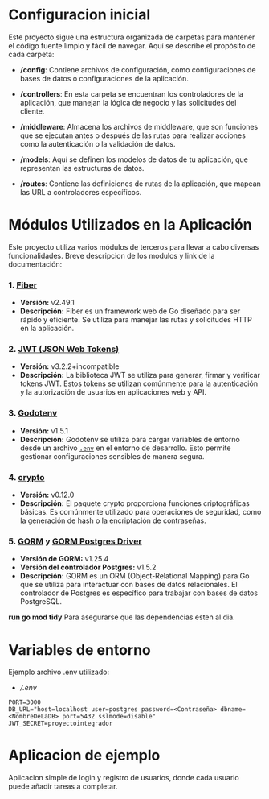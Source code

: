 # Configuracion inicial

Este proyecto sigue una estructura organizada de carpetas para mantener el código fuente limpio y fácil de navegar. Aquí se describe el propósito de cada carpeta:

- **/config**: Contiene archivos de configuración, como configuraciones de bases de datos o configuraciones de la aplicación.

- **/controllers**: En esta carpeta se encuentran los controladores de la aplicación, que manejan la lógica de negocio y las solicitudes del cliente.

- **/middleware**: Almacena los archivos de middleware, que son funciones que se ejecutan antes o después de las rutas para realizar acciones como la autenticación o la validación de datos.

- **/models**: Aquí se definen los modelos de datos de tu aplicación, que representan las estructuras de datos.

- **/routes**: Contiene las definiciones de rutas de la aplicación, que mapean las URL a controladores específicos.

# Módulos Utilizados en la Aplicación

Este proyecto utiliza varios módulos de terceros para llevar a cabo diversas funcionalidades. 
Breve descripcion de los modulos y link de la documentación: 

### 1. [Fiber](https://docs.gofiber.io)

   - **Versión:** v2.49.1
   - **Descripción:** Fiber es un framework web de Go diseñado para ser rápido y eficiente. Se utiliza para manejar las rutas y solicitudes HTTP en la aplicación.

### 2. [JWT (JSON Web Tokens)](https://github.com/golang-jwt/jwt)

   - **Versión:** v3.2.2+incompatible
   - **Descripción:** La biblioteca JWT se utiliza para generar, firmar y verificar tokens JWT. Estos tokens se utilizan comúnmente para la autenticación y la autorización de usuarios en aplicaciones web y API.

### 3. [Godotenv](https://github.com/joho/godotenv)

   - **Versión:** v1.5.1
   - **Descripción:** Godotenv se utiliza para cargar variables de entorno desde un archivo [`.env`](#variables-de-entorno) en el entorno de desarrollo. Esto permite gestionar configuraciones sensibles de manera segura.

### 4. [crypto](https://pkg.go.dev/golang.org/x/crypto)

   - **Versión:** v0.12.0
   - **Descripción:** El paquete crypto proporciona funciones criptográficas básicas. Es comúnmente utilizado para operaciones de seguridad, como la generación de hash o la encriptación de contraseñas.

### 5. [GORM](https://gorm.io/docs/) y [GORM Postgres Driver](https://pkg.go.dev/gorm.io/driver/postgres)

   - **Versión de GORM:** v1.25.4
   - **Versión del controlador Postgres:** v1.5.2
   - **Descripción:** GORM es un ORM (Object-Relational Mapping) para Go que se utiliza para interactuar con bases de datos relacionales. El controlador de Postgres es específico para trabajar con bases de datos PostgreSQL.


 **run go mod tidy** Para asegurarse que las dependencias esten al dia.

# Variables de entorno

Ejemplo archivo .env utilizado:

- */.env*
```
PORT=3000
DB_URL="host=localhost user=postgres password=<Contraseña> dbname=<NombreDeLaDB> port=5432 sslmode=disable"
JWT_SECRET=proyectointegrador
```

# Aplicacion de ejemplo

Aplicacion simple de login y registro de usuarios, donde cada usuario puede añadir tareas a completar.